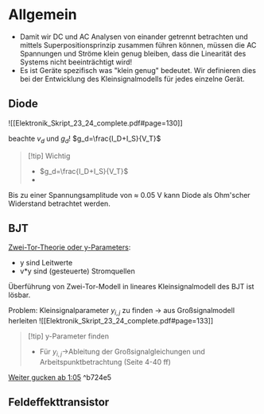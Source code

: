 # Allgemein
- Damit wir DC und AC Analysen von einander getrennt betrachten und mittels Superpositionsprinzip zusammen führen können, müssen die AC Spannungen und Ströme klein genug bleiben, dass die Linearität des Systems nicht beeinträchtigt wird!
- Es ist Geräte spezifisch was "klein genug" bedeutet. Wir definieren dies bei der Entwicklung des Kleinsignalmodells für jedes einzelne Gerät.

## Diode
![[Elektronik_Skript_23_24_complete.pdf#page=130]]

beachte $v_d$ und $g_d$!
$g_d=\frac{I_D+I_S}{V_T}$

> [!tip] Wichtig
> - $g_d=\frac{I_D+I_S}{V_T}$
> - 
Bis zu einer Spannungsamplitude von $\approx$ 0.05 V kann Diode als Ohm'scher Widerstand betrachtet werden. 

## BJT

[Zwei-Tor-Theorie oder y-Parameters](Elektronik_Skript_23_24_complete.pdf#page=132):
- y sind Leitwerte
- v\*y sind (gesteuerte) Stromquellen

Überführung von Zwei-Tor-Modell in lineares Kleinsignalmodell des BJT ist lösbar.

Problem: Kleinsignalparameter $y_{i,j}$ zu finden -> aus Großsignalmodell herleiten 
![[Elektronik_Skript_23_24_complete.pdf#page=133]]

>[!tip] y-Parameter finden
>- Für $y_{i,j} \rightarrow$Ableitung der Großsignalgleichungen und Arbeitspunktbetrachtung (Seite 4-40 ff)

[Weiter gucken ab 1:05](https://moodle.tu-darmstadt.de/mod/lti/view.php?id=1237376) ^b724e5









## Feldeffekttransistor